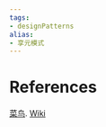```yaml
---
tags:
- designPatterns 
alias:
- 享元模式
---
```



# References 
[菜鸟](https://www.runoob.com/design-pattern/flyweight-pattern.html).
[Wiki](https://en.wikipedia.org/wiki/Flyweight_pattern) 



